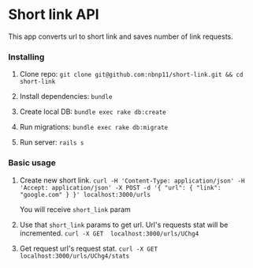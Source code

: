 # Short link API

This app converts url to short link and saves number of link requests.

### Installing
1. Clone repo: `git clone git@github.com:nbnp11/short-link.git && cd short-link`
   
1. Install dependencies: `bundle`
   
1. Create local DB: `bundle exec rake db:create`
   
1. Run migrations: `bundle exec rake db:migrate`
   
1. Run server: `rails s`
   
### Basic usage
1. Create new short link.
   `curl -H 'Content-Type: application/json' -H 'Accept: application/json' -X POST -d '{ "url": { "link": "google.com" } }' localhost:3000/urls`
   
    You will receive `short_link` param

1. Use that `short_link` params to get url. Url's requests stat will be incremented.
`curl -X GET  localhost:3000/urls/UChg4`
   
1. Get request url's request stat.
   `curl -X GET  localhost:3000/urls/UChg4/stats`
